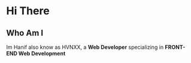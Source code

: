 # Hi There #
## Who Am I ##
Im Hanif also know as HVNXX, a **Web Developer** specializing in **FRONT-END Web Development**
